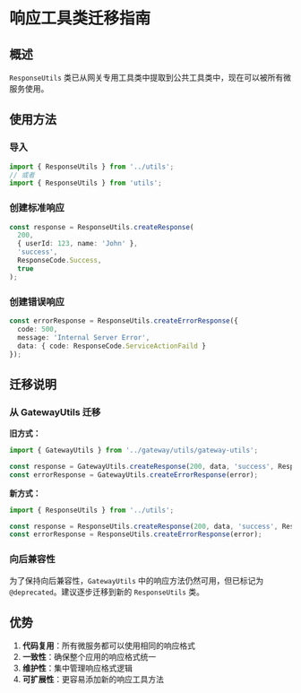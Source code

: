 # 响应工具类迁移指南

## 概述

`ResponseUtils` 类已从网关专用工具类中提取到公共工具类中，现在可以被所有微服务使用。

## 使用方法

### 导入

```typescript
import { ResponseUtils } from '../utils';
// 或者
import { ResponseUtils } from 'utils';
```

### 创建标准响应

```typescript
const response = ResponseUtils.createResponse(
  200,
  { userId: 123, name: 'John' },
  'success',
  ResponseCode.Success,
  true
);
```

### 创建错误响应

```typescript
const errorResponse = ResponseUtils.createErrorResponse({
  code: 500,
  message: 'Internal Server Error',
  data: { code: ResponseCode.ServiceActionFaild }
});
```

## 迁移说明

### 从 GatewayUtils 迁移

**旧方式：**
```typescript
import { GatewayUtils } from '../gateway/utils/gateway-utils';

const response = GatewayUtils.createResponse(200, data, 'success', ResponseCode.Success);
const errorResponse = GatewayUtils.createErrorResponse(error);
```

**新方式：**
```typescript
import { ResponseUtils } from '../utils';

const response = ResponseUtils.createResponse(200, data, 'success', ResponseCode.Success);
const errorResponse = ResponseUtils.createErrorResponse(error);
```

### 向后兼容性

为了保持向后兼容性，`GatewayUtils` 中的响应方法仍然可用，但已标记为 `@deprecated`。建议逐步迁移到新的 `ResponseUtils` 类。

## 优势

1. **代码复用**：所有微服务都可以使用相同的响应格式
2. **一致性**：确保整个应用的响应格式统一
3. **维护性**：集中管理响应格式逻辑
4. **可扩展性**：更容易添加新的响应工具方法